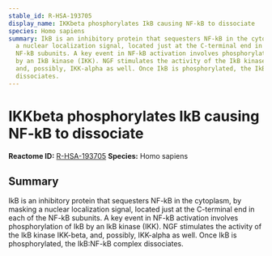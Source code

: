 ```yaml
---
stable_id: R-HSA-193705
display_name: IKKbeta phosphorylates IkB causing NF-kB to dissociate
species: Homo sapiens
summary: IkB is an inhibitory protein that sequesters NF-kB in the cytoplasm, by masking
  a nuclear localization signal, located just at the C-terminal end in each of the
  NF-kB subunits. A key event in NF-kB activation involves phosphorylation of IkB
  by an IkB kinase (IKK). NGF stimulates the activity of the IkB kinase IKK-beta,
  and, possibly, IKK-alpha as well. Once IkB is phosphorylated, the IkB:NF-kB complex
  dissociates.
---
```


# IKKbeta phosphorylates IkB causing NF-kB to dissociate
**Reactome ID:** [R-HSA-193705](https://reactome.org/content/detail/R-HSA-193705)
**Species:** Homo sapiens

## Summary

IkB is an inhibitory protein that sequesters NF-kB in the cytoplasm, by masking a nuclear localization signal, located just at the C-terminal end in each of the NF-kB subunits. A key event in NF-kB activation involves phosphorylation of IkB by an IkB kinase (IKK). NGF stimulates the activity of the IkB kinase IKK-beta, and, possibly, IKK-alpha as well. Once IkB is phosphorylated, the IkB:NF-kB complex dissociates.
